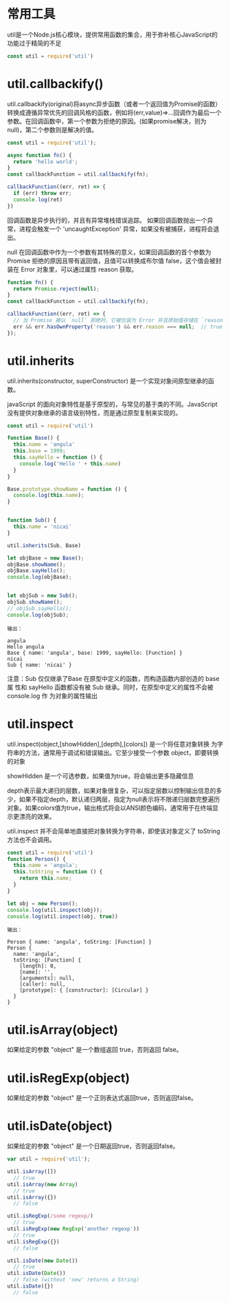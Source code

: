 <!--
 * @Author: angula
 * @Date: 2020-09-23 16:19:03
 * @LastEditTime: 2020-09-23 18:31:22
 * @FilePath: \JS\Github-前端知识总结仓库\studySummary\Node.js学习笔记\常用工具\常用工具.md
-->
# 常用工具

util是一个Node.js核心模块，提供常用函数的集合，用于弥补核心JavaScript的功能过于精简的不足

```js
const util = require('util')
```

# util.callbackify()

util.callbackify(original)将async异步函数（或者一个返回值为Promise的函数）转换成遵循异常优先的回调风格的函数，例如将(err,value)=>...回调作为最后一个参数。在回调函数中，第一个参数为拒绝的原因。(如果promise解决，则为null)，第二个参数则是解决的值。

```js
const util = require('util');

async function fn() {
  return 'hello world';
}
const callbackFunction = util.callbackify(fn);

callbackFunction((err, ret) => {
  if (err) throw err;
  console.log(ret)
})
```
回调函数是异步执行的，并且有异常堆栈错误追踪。 如果回调函数抛出一个异常，进程会触发一个 'uncaughtException' 异常，如果没有被捕获，进程将会退出。

null 在回调函数中作为一个参数有其特殊的意义，如果回调函数的首个参数为 Promise 拒绝的原因且带有返回值，且值可以转换成布尔值 false，这个值会被封装在 Error 对象里，可以通过属性 reason 获取。

```js
function fn() {
  return Promise.reject(null);
}
const callbackFunction = util.callbackify(fn);

callbackFunction((err, ret) => {
  // 当 Promise 被以 `null` 拒绝时，它被包装为 Error 并且原始值存储在 `reason` 中。
  err && err.hasOwnProperty('reason') && err.reason === null;  // true
});
```

# util.inherits

util.inherits(constructor, superConstructor) 是一个实现对象间原型继承的函数。

javaScript 的面向对象特性是基于原型的，与常见的基于类的不同。JavaScript 没有提供对象继承的语言级别特性，而是通过原型复制来实现的。

```js
const util = require('util')

function Base() {
  this.name = 'angula'
  this.base = 1999;
  this.sayHello = function () {
    console.log('Hello ' + this.name)
  }
}

Base.prototype.showName = function () {
  console.log(this.name);
}


function Sub() {
  this.name = 'nicai'
}

util.inherits(Sub, Base)

let objBase = new Base();
objBase.showName();
objBase.sayHello();
console.log(objBase);


let objSub = new Sub();
objSub.showName();
// objSub.sayHello();
console.log(objSub);
```

```
输出：

angula
Hello angula
Base { name: 'angula', base: 1999, sayHello: [Function] }
nicai
Sub { name: 'nicai' }
```

注意：Sub 仅仅继承了Base 在原型中定义的函数，而构造函数内部创造的 base 属 性和 sayHello 函数都没有被 Sub 继承。同时，在原型中定义的属性不会被 console.log 作 为对象的属性输出

# util.inspect

util.inspect(object,[showHidden],[depth],[colors]) 是一个将任意对象转换 为字符串的方法，通常用于调试和错误输出。它至少接受一个参数 object，即要转换的对象

showHidden 是一个可选参数，如果值为true，将会输出更多隐藏信息

depth表示最大递归的层数，如果对象很复杂，可以指定层数以控制输出信息的多少，如果不指定depth，默认递归两层，指定为null表示将不限递归层数完整遍历对象。如果colors值为true，输出格式将会以ANSI颜色编码，通常用于在终端显示更漂亮的效果。

util.inspect 并不会简单地直接把对象转换为字符串，即使该对象定义了 toString 方法也不会调用。

```js
const util = require('util')
function Person() {
  this.name = 'angula';
  this.toString = function () {
    return this.name;
  }
}

let obj = new Person();
console.log(util.inspect(obj));
console.log(util.inspect(obj, true))
```
```
输出：

Person { name: 'angula', toString: [Function] }
Person {
  name: 'angula',
  toString: [Function] {
    [length]: 0,
    [name]: '',
    [arguments]: null,
    [caller]: null,
    [prototype]: { [constructor]: [Circular] }
  }
}
```
# util.isArray(object)

如果给定的参数 "object" 是一个数组返回 true，否则返回 false。

# util.isRegExp(object)

如果给定的参数 "object" 是一个正则表达式返回true，否则返回false。

# util.isDate(object)

如果给定的参数 "object" 是一个日期返回true，否则返回false。

```js
var util = require('util');

util.isArray([])
  // true
util.isArray(new Array)
  // true
util.isArray({})
  // false

util.isRegExp(/some regexp/)
  // true
util.isRegExp(new RegExp('another regexp'))
  // true
util.isRegExp({})
  // false

util.isDate(new Date())
  // true
util.isDate(Date())
  // false (without 'new' returns a String)
util.isDate({})
  // false



```
